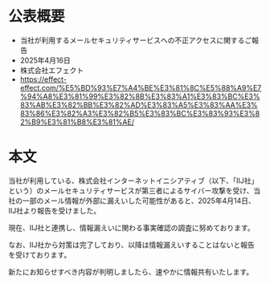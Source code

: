 # 公表概要
- 当社が利用するメールセキュリティサービスへの不正アクセスに関するご報告
- 2025年4月16日 
- 株式会社エフェクト
- https://effect-effect.com/%E5%BD%93%E7%A4%BE%E3%81%8C%E5%88%A9%E7%94%A8%E3%81%99%E3%82%8B%E3%83%A1%E3%83%BC%E3%83%AB%E3%82%BB%E3%82%AD%E3%83%A5%E3%83%AA%E3%83%86%E3%82%A3%E3%82%B5%E3%83%BC%E3%83%93%E3%82%B9%E3%81%B8%E3%81%AE/

# 本文
当社が利用している、株式会社インターネットイニシアティブ（以下、「IIJ社」という）のメールセキュリティサービスが第三者によるサイバー攻撃を受け、当社の一部のメール情報が外部に漏えいした可能性があると、2025年4月14日、IIJ社より報告を受けました。

現在、IIJ社と連携し、情報漏えいに関わる事実確認の調査に努めております。

なお、IIJ社から対策は完了しており、以降は情報漏えいすることはないと報告を受けております。

新たにお知らせすべき内容が判明しましたら、速やかに情報共有いたします。
